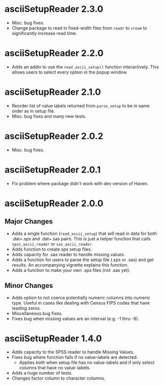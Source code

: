 # asciiSetupReader 2.3.0

* Misc. bug fixes.
* Change package to read in fixed-width files from `readr` to `vroom` to 
  significantly increase read time.

# asciiSetupReader 2.2.0

* Adds an addin to use the `read_ascii_setup()` function interactively. This allows
  users to select every option in the popup window. 

# asciiSetupReader 2.1.0

* Reorder list of value labels returned from `parse_setup` to be in same order
  as in setup file.
* Misc. bug fixes and many new tests.

# asciiSetupReader 2.0.2

* Misc. bug fixes.

# asciiSetupReader 2.0.1

* Fix problem where package didn't work with dev version of Haven.

# asciiSetupReader 2.0.0

## Major Changes

* Adds a single function (`read_ascii_setup`) that will read in data for both
  .dat+.sps and .dat+.sas pairs. This is just a helper function that calls
  `spss_ascii_reader` or `sas_ascii_reader`.
* Adds function to create sps setup files.
* Adds capacity for .sas reader to handle missing values.
* Adds a function for users to parse the setup file (.sps or .sas) and get results. 
An accompanying vignette explains this function.
* Adds a function to make your own .sps files (not .sas yet).

## Minor Changes
* Adds option to not coerce potentially numeric columns into numeric type. Useful in cases like dealing with Census FIPS codes that have leading zeros. 
* Miscellaneous bug fixes.
* Fixes bug when missing values are an interval (e.g. -1 thru -8).

# asciiSetupReader 1.4.0
* Adds capacity to the SPSS reader to handle Missing Values.
* Fixes bug where function fails if no value-labels are detected.
    + Applies both when setup file has no value-labels and if only select columns that have no value-labels.
* Adds a huge number of tests.
* Changes factor column to character columns.
